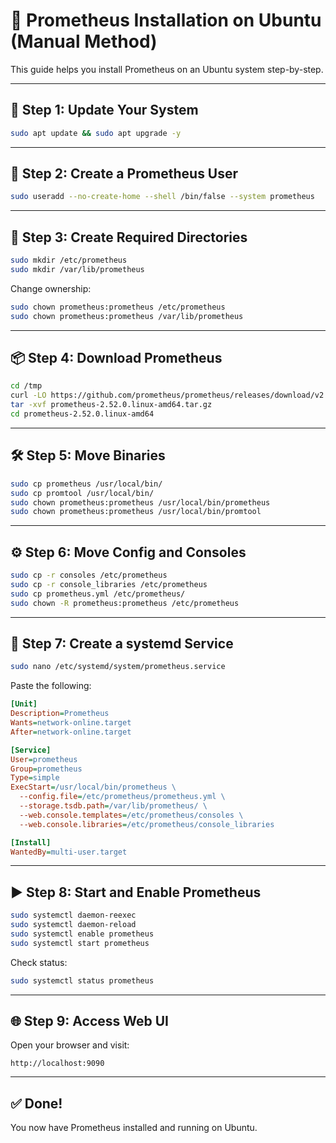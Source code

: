 
# 🚀 Prometheus Installation on Ubuntu (Manual Method)

This guide helps you install Prometheus on an Ubuntu system step-by-step.

---

## 🧱 Step 1: Update Your System

```bash
sudo apt update && sudo apt upgrade -y
```

---

## 👤 Step 2: Create a Prometheus User

```bash
sudo useradd --no-create-home --shell /bin/false --system prometheus
```

---

## 📁 Step 3: Create Required Directories

```bash
sudo mkdir /etc/prometheus
sudo mkdir /var/lib/prometheus
```

Change ownership:

```bash
sudo chown prometheus:prometheus /etc/prometheus
sudo chown prometheus:prometheus /var/lib/prometheus
```

---

## 📦 Step 4: Download Prometheus

```bash
cd /tmp
curl -LO https://github.com/prometheus/prometheus/releases/download/v2.52.0/prometheus-2.52.0.linux-amd64.tar.gz
tar -xvf prometheus-2.52.0.linux-amd64.tar.gz
cd prometheus-2.52.0.linux-amd64
```

---

## 🛠 Step 5: Move Binaries

```bash
sudo cp prometheus /usr/local/bin/
sudo cp promtool /usr/local/bin/
sudo chown prometheus:prometheus /usr/local/bin/prometheus
sudo chown prometheus:prometheus /usr/local/bin/promtool
```

---

## ⚙️ Step 6: Move Config and Consoles

```bash
sudo cp -r consoles /etc/prometheus
sudo cp -r console_libraries /etc/prometheus
sudo cp prometheus.yml /etc/prometheus/
sudo chown -R prometheus:prometheus /etc/prometheus
```

---

## 🔧 Step 7: Create a systemd Service

```bash
sudo nano /etc/systemd/system/prometheus.service
```

Paste the following:

```ini
[Unit]
Description=Prometheus
Wants=network-online.target
After=network-online.target

[Service]
User=prometheus
Group=prometheus
Type=simple
ExecStart=/usr/local/bin/prometheus \
  --config.file=/etc/prometheus/prometheus.yml \
  --storage.tsdb.path=/var/lib/prometheus/ \
  --web.console.templates=/etc/prometheus/consoles \
  --web.console.libraries=/etc/prometheus/console_libraries

[Install]
WantedBy=multi-user.target
```

---

## ▶️ Step 8: Start and Enable Prometheus

```bash
sudo systemctl daemon-reexec
sudo systemctl daemon-reload
sudo systemctl enable prometheus
sudo systemctl start prometheus
```

Check status:

```bash
sudo systemctl status prometheus
```

---

## 🌐 Step 9: Access Web UI

Open your browser and visit:

```
http://localhost:9090
```

---

## ✅ Done!

You now have Prometheus installed and running on Ubuntu.
